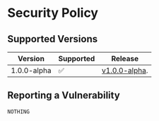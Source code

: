 # Security Policy

## Supported Versions

| Version      | Supported          | Release          |
| ------------ | ------------------ | ---------------- |
| 1.0.0-alpha  | :white_check_mark: | [v1.0.0-alpha](https://github.com/bbenouarets/smartizer-ddns-updater/releases/tag/v1.0.0-alpha). |

## Reporting a Vulnerability

`NOTHING`

